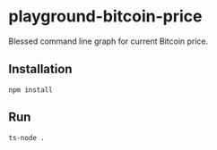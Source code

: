 # playground-bitcoin-price

Blessed command line graph for current Bitcoin price.

## Installation

`npm install`

## Run

`ts-node .`
